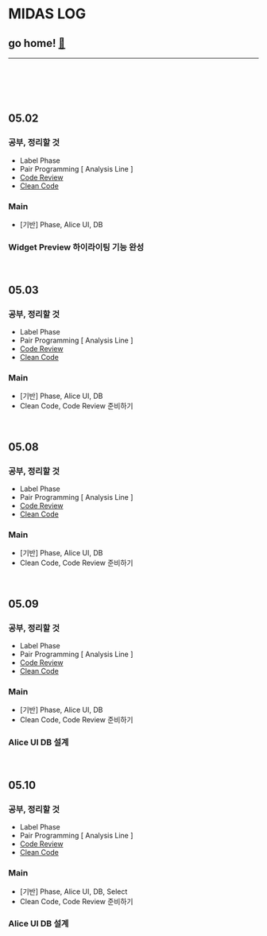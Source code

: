 # MIDAS LOG

## go home! [:house_with_garden:](https://github.com/wnsgml972/midas_log)

---

<br/><br/>



<br/>

## 05.02

### 공부, 정리할 것
* Label Phase
* Pair Programming [ Analysis Line ]
* [Code Review](/contents/BasicEducation/CodeReview.md)
* [Clean Code](/contents/BasicEducation/CleanCode.md)

### Main
* [기반] Phase, Alice UI, DB

### Widget Preview 하이라이팅 기능 완성


<br/>

## 05.03

### 공부, 정리할 것
* Label Phase
* Pair Programming [ Analysis Line ]
* [Code Review](/contents/BasicEducation/CodeReview.md)
* [Clean Code](/contents/BasicEducation/CleanCode.md)

### Main
* [기반] Phase, Alice UI, DB
* Clean Code, Code Review 준비하기


<br/>

## 05.08

### 공부, 정리할 것
* Label Phase
* Pair Programming [ Analysis Line ]
* [Code Review](/contents/BasicEducation/CodeReview.md)
* [Clean Code](/contents/BasicEducation/CleanCode.md)

### Main
* [기반] Phase, Alice UI, DB
* Clean Code, Code Review 준비하기




<br/>

## 05.09

### 공부, 정리할 것
* Label Phase
* Pair Programming [ Analysis Line ]
* [Code Review](/contents/BasicEducation/CodeReview.md)
* [Clean Code](/contents/BasicEducation/CleanCode.md)

### Main
* [기반] Phase, Alice UI, DB
* Clean Code, Code Review 준비하기

### Alice UI DB 설계



<br/>

## 05.10

### 공부, 정리할 것
* Label Phase
* Pair Programming [ Analysis Line ]
* [Code Review](/contents/BasicEducation/CodeReview.md)
* [Clean Code](/contents/BasicEducation/CleanCode.md)

### Main
* [기반] Phase, Alice UI, DB, Select
* Clean Code, Code Review 준비하기

### Alice UI DB 설계

